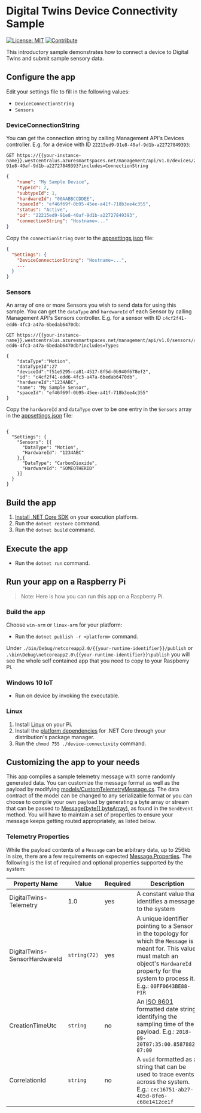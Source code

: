# Digital Twins Device Connectivity Sample 
[![License: MIT](https://img.shields.io/badge/License-MIT-yellow.svg)](https://opensource.org/licenses/MIT) [![Contribute](https://img.shields.io/badge/PR%27s-welcome-brightgreen.svg)](../CONTRIBUTING.md)

This introductory sample demonstrates how to connect a device to Digital Twins and submit sample sensory data.

## Configure the app

Edit your settings file to fill in the following values:

* `DeviceConnectionString`
* `Sensors`

### DeviceConnectionString

You can get the connection string by calling Management API's Devices controller. E.g. for a device with ID `22215ed9-91e8-40af-9d1b-a22727849393`:

```
GET https://{{your-instance-name}}.westcentralus.azuresmartspaces.net/management/api/v1.0/devices/22215ed9-91e8-40af-9d1b-a22727849393?includes=ConnectionString
```
```json
{
    "name": "My Sample Device",
    "typeId": 2,
    "subtypeId": 1,
    "hardwareId": "00AABBCCDDEE",
    "spaceId": "ef46f69f-0b95-45ee-a41f-718b3ee4c355",
    "status": "Active",
    "id": "22215ed9-91e8-40af-9d1b-a22727849393",
    "connectionString": "Hostname=..."
}
```

Copy the `connectionString` over to the [appsettings.json](./appsettings.json) file:

```json
{
  "Settings": {
    "DeviceConnectionString": "Hostname=...",
    ...
  }
}
```

### Sensors

An array of one or more Sensors you wish to send data for using this sample. You can get the `dataType` and `hardwareId` of each Sensor by calling Management API's Sensors controller. E.g. for a sensor with ID `c4cf2f41-edd6-4fc3-a47a-6bedab6470db`:

```
GET https://{{your-instance-name}}.westcentralus.azuresmartspaces.net/management/api/v1.0/sensors/c4cf2f41-edd6-4fc3-a47a-6bedab6470db?includes=Types

{
    "dataType":"Motion",
    "dataTypeId":27
    "deviceId":"f51e5295-ca81-4517-8f5d-0b940f678ef2",
    "id": "c4cf2f41-edd6-4fc3-a47a-6bedab6470db",
    "hardwareId":"1234ABC",
    "name": "My Sample Sensor",
    "spaceId": "ef46f69f-0b95-45ee-a41f-718b3ee4c355"
}

```

Copy the `hardwareId` and `dataType` over to be one entry in the `Sensors` array in the [appsettings.json](./appsettings.json) file:

```

{
  "Settings": {
    "Sensors": [{
      "DataType": "Motion",
      "HardwareId": "1234ABC"
    },{
      "DataType": "CarbonDioxide",
      "HardwareId": "SOMEOTHERID"
    }]
  }
}

```

## Build the app

1. [Install .NET Core SDK](https://www.microsoft.com/net/core) on your execution platform.
1. Run the `dotnet restore` command.
1. Run the `dotnet build` command.

## Execute the app

* Run the `dotnet run` command.

## Run your app on a Raspberry Pi

>Note: Here is how you can run this app on a Raspberry Pi.

### Build the app

Choose `win-arm` or `linux-arm` for your platform:

* Run the `dotnet publish -r <platform>` command.

Under `./bin/Debug/netcoreapp2.0/{{your-runtime-identifier}}/publish` or `.\bin\Debug\netcoreapp2.0\{{your-runtime-identifier}}\publish` you will see the whole self contained app that you need to copy to your Raspberry Pi.

### Windows 10 IoT

* Run on device by invoking the executable.

### Linux

1. Install [Linux](https://www.raspberrypi.org/downloads/) on your Pi.
1. Install the [platform dependencies](https://github.com/dotnet/core/blob/master/Documentation/prereqs.md) for .NET Core through your distribution's package manager.
1. Run the `chmod 755 ./device-connectivity` command.

## Customizing the app to your needs

This app compiles a sample telemetry message with some randomly generated data. You can customize the message format as well as the payload by modifying [models/CustomTelemetryMessage.cs](./models/CustomTelemetryMessage.cs). The data contract of the model can be changed to any serializable format or you can choose to compile your own payload by generating a byte array or stream that can be passed to  [Message(byte[] byteArray)](https://docs.microsoft.com/en-us/dotnet/api/microsoft.azure.devices.client.message.-ctor?view=azure-dotnet#Microsoft_Azure_Devices_Client_Message__ctor_System_Byte___), as found in the `SendEvent` method. You will have to maintain a set of properties to ensure your message keeps getting routed appropriately, as listed below.

### Telemetry Properties

While the payload contents of a `Message` can be arbitrary data, up to 256kb in size, there are a few requirements on expected [Message.Properties](https://docs.microsoft.com/dotnet/api/microsoft.azure.devices.client.message.properties?view=azure-dotnet). The following is the list of required and optional properties supported by the system:

| Property Name | Value | Required | Description |
|---------------|-------|----------|-------------|
| DigitalTwins-Telemetry | 1.0 | yes | A constant value that identifies a message to the system |
| DigitalTwins-SensorHardwareId | `string(72)` | yes | A unique identifier pointing to a Sensor in the topology for which the `Message` is meant for. This value must match an object's `HardwareId` property for the system to process it. E.g.: `00FF0643BE88-PIR` |
| CreationTimeUtc | `string` | no | An [ISO 8601](https://en.wikipedia.org/wiki/ISO_8601) formatted date string identifying the sampling time of the payload. E.g.: `2018-09-20T07:35:00.8587882-07:00` |
| CorrelationId | `string` | no | A `uuid` formatted as a string that can be used to trace events across the system. E.g.: `cec16751-ab27-405d-8fe6-c68e1412ce1f`|

